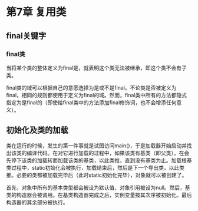 # 第7章 复用类

## final关键字

### final类

当将某个类的整体定义为final是，就表明这个类无法被继承，即这个类不会有子类。

final类的域可以根据自己的意愿选择为是或不是final。不论类是否被定义为final，相同的规则都使用于定义为final的域。然而，final类中所有的方法都隐式指定为是final的（即使给final类中的方法添加final修饰词，也不会增添任何意义）。

## 初始化及类的加载

类在运行的时候，发生的第一件事就是试图访问main()，于是加载器开始启动并找出该类的编译代码。在对它进行加载的过程中，如果该类有基类（即父类），在会先停下该类的加载转而加载该类的基类，以此类推，直到没有基类为止。加载根基类过程中，static初始化会被执行，加载结束后，然后是下一个导出类，以此类推。必要的类都被加载完毕后（此时static初始化完毕），对象就可以被创建了。

首先，对象中所有的基本类型都会被设为默认值，对象引用被设为null。然后，基类的构造器会被调用。在基类构造器完成之后，实例变量按其次序被初始化。最后构造器的其余部分被执行。

